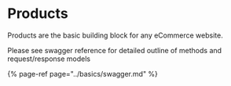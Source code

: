 # Products

Products are the basic building block for any eCommerce website.

Please see swagger reference for detailed outline of methods and request/response models

{% page-ref page="../basics/swagger.md" %}



